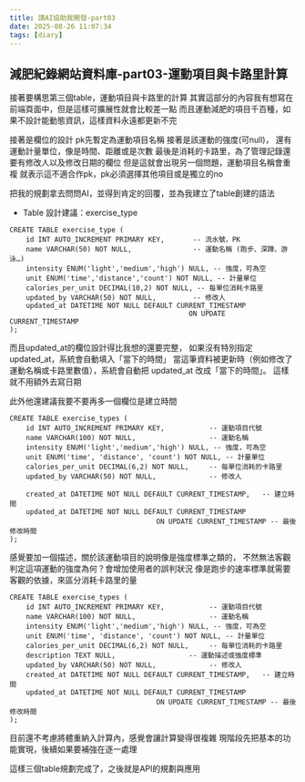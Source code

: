 ```yaml
---
title: 請AI協助我開發-part03
date: 2025-08-26 11:07:34
tags: [diary]
---
```


## 減肥紀錄網站資料庫-part03-運動項目與卡路里計算

接著要構思第三個table，運動項目與卡路里的計算
其實這部分的內容我有想寫在前端頁面中，但是這樣可擴展性就會比較差一點
而且運動減肥的項目千百種，如果不設計能動態資訊，這樣資料永遠都更新不完

接著是欄位的設計
pk先暫定為運動項目名稱
接著是該運動的強度(可null)，
還有運動計量單位，像是時間、距離或是次數
最後是消耗的卡路里，為了管理記錄還要有修改人以及修改日期的欄位
但是這就會出現另一個問題，運動項目名稱會重複
就表示這不適合作pk，pk必須選擇其他項目或是獨立的no

把我的規劃拿去問問AI，並得到肯定的回覆，並為我建立了table創建的語法

* Table 設計建議：exercise_type
```
CREATE TABLE exercise_type (
    id INT AUTO_INCREMENT PRIMARY KEY,       -- 流水號，PK
    name VARCHAR(50) NOT NULL,               -- 運動名稱 (跑步、深蹲、游泳…)
    intensity ENUM('light','medium','high') NULL, -- 強度，可為空
    unit ENUM('time','distance','count') NOT NULL, -- 計量單位
    calories_per_unit DECIMAL(10,2) NOT NULL, -- 每單位消耗卡路里
    updated_by VARCHAR(50) NOT NULL,         -- 修改人
    updated_at DATETIME NOT NULL DEFAULT CURRENT_TIMESTAMP
                                            ON UPDATE CURRENT_TIMESTAMP
);
```

而且updated_at的欄位設計得比我想的還要完整，
如果沒有特別指定 updated_at，系統會自動填入「當下的時間」
當這筆資料被更新時（例如修改了運動名稱或卡路里數值），系統會自動把 updated_at 改成「當下的時間」。
這樣就不用額外去寫日期

此外他還建議我要不要再多一個欄位是建立時間
```
CREATE TABLE exercise_types (
    id INT AUTO_INCREMENT PRIMARY KEY,           -- 運動項目代號
    name VARCHAR(100) NOT NULL,                  -- 運動名稱
    intensity ENUM('light','medium','high') NULL, -- 強度，可為空
    unit ENUM('time', 'distance', 'count') NOT NULL, -- 計量單位
    calories_per_unit DECIMAL(6,2) NOT NULL,     -- 每單位消耗的卡路里
    updated_by VARCHAR(50) NOT NULL,             -- 修改人
    
    created_at DATETIME NOT NULL DEFAULT CURRENT_TIMESTAMP,   -- 建立時間
    updated_at DATETIME NOT NULL DEFAULT CURRENT_TIMESTAMP 
                                    ON UPDATE CURRENT_TIMESTAMP -- 最後修改時間
);
```

感覺要加一個描述，關於該運動項目的說明像是強度標準之類的，
不然無法客觀判定這項運動的強度為何？會增加使用者的誤判狀況
像是跑步的速率標準就需要客觀的依據，來區分消耗卡路里的量


```
CREATE TABLE exercise_types (
    id INT AUTO_INCREMENT PRIMARY KEY,           -- 運動項目代號
    name VARCHAR(100) NOT NULL,                  -- 運動名稱
    intensity ENUM('light','medium','high') NULL, -- 強度，可為空
    unit ENUM('time', 'distance', 'count') NOT NULL, -- 計量單位
    calories_per_unit DECIMAL(6,2) NOT NULL,     -- 每單位消耗的卡路里
    description TEXT NULL,                  -- 運動描述或強度標準
    updated_by VARCHAR(50) NOT NULL,             -- 修改人
    created_at DATETIME NOT NULL DEFAULT CURRENT_TIMESTAMP,   -- 建立時間
    updated_at DATETIME NOT NULL DEFAULT CURRENT_TIMESTAMP 
                                    ON UPDATE CURRENT_TIMESTAMP -- 最後修改時間
);
```

目前還不考慮將體重納入計算內，感覺會讓計算變得很複雜
現階段先把基本的功能實現，後續如果要補強在逐一處理

這樣三個table規劃完成了，之後就是API的規劃與應用